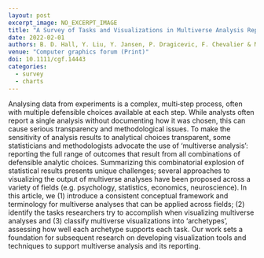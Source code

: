 ```yaml
---
layout: post
excerpt_image: NO_EXCERPT_IMAGE
title: "A Survey of Tasks and Visualizations in Multiverse Analysis Reports"
date: 2022-02-01
authors: B. D. Hall, Y. Liu, Y. Jansen, P. Dragicevic, F. Chevalier & M. Kay
venue: "Computer graphics forum (Print)"
doi: 10.1111/cgf.14443
categories:
  - survey
  - charts
---
```

Analysing data from experiments is a complex, multi‐step process, often with multiple defensible choices available at each step. While analysts often report a single analysis without documenting how it was chosen, this can cause serious transparency and methodological issues. To make the sensitivity of analysis results to analytical choices transparent, some statisticians and methodologists advocate the use of ‘multiverse analysis’: reporting the full range of outcomes that result from all combinations of defensible analytic choices. Summarizing this combinatorial explosion of statistical results presents unique challenges; several approaches to visualizing the output of multiverse analyses have been proposed across a variety of fields (e.g. psychology, statistics, economics, neuroscience). In this article, we (1) introduce a consistent conceptual framework and terminology for multiverse analyses that can be applied across fields; (2) identify the tasks researchers try to accomplish when visualizing multiverse analyses and (3) classify multiverse visualizations into ‘archetypes’, assessing how well each archetype supports each task. Our work sets a foundation for subsequent research on developing visualization tools and techniques to support multiverse analysis and its reporting.
